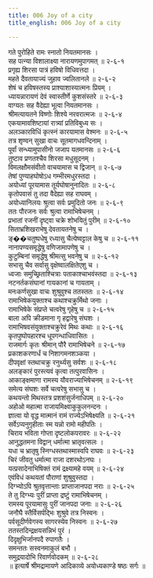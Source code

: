 ```yaml
---
title: 006 Joy of a city
title_english: 006 Joy of a city

---
```

गते पुरोहिते रामः स्नातो नियतमानसः ।  
सह पत्न्या विशालाक्ष्या नारायणमुपागमत् ॥ २-६-१  
प्रगृह्य शिरसा पात्रं हविषो विधिवत्तदा ।  
महते दैवतायाज्यं जुहाव ज्वलितानले ॥ २-६-२  
शेषं च हविषस्तस्य प्राश्याशास्यात्मनः प्रियम् ।  
ध्यायन्नारायणं देवं स्वास्तीर्णे कुशसंस्तरे ॥ २-६-३  
वाग्यतः सह वैदेह्या भूत्वा नियतमानसः ।  
श्रीमत्यायतने विष्णोः शिश्ये नरवरात्मजः ॥ २-६-४  
एकयामावशिष्टायां रात्र्यां प्रतिविबुध्य सः ।  
अलञ्कारविधिं कृत्स्नं कारयामास वेश्मनः ॥ २-६-५  
तत्र शृण्वन् सुखा वाचः सूतमागधवन्दिनाम् ।  
पूर्वां सन्ध्यामुपासीनो जजाप यतमानसः ॥ २-६-६  
तुष्टाव प्रणतश्चैव शिरसा मधुसूदनम् ।  
विमलक्षौमसंवीतो वाचयामास च द्विजान् ॥ २-६-७  
तेषां पुण्याहघोषोऽध गम्भीरमधुरस्तदा ।  
अयोध्यां पूरयामास तूर्यघोषानुनादितः ॥ २-६-८  
कृतोपवासं तु तदा वैदेह्या सह राघवम् ।  
अयोध्यानिलयः श्रुत्वा सर्वः प्रमुदितो जनः ॥ २-६-९  
ततः पौरजनः सर्वः श्रुत्वा रामाभिषेचनम् ।  
प्रभातां रजनीं दृष्ट्वा चक्रे शोभयितुं पुरीम् ॥ २-६-१०  
सिताभ्रशिखराभेषु देवतायतनेषु च ।  
ङ्��चतुष्पधेषु रध्यासु चैत्येष्वट्टाल केषु च ॥ २-६-११  
नानापण्यसमृद्धेषु वणिजामापणेषु च ।  
कुटुम्बिनां समृद्धेषु श्रीमत्सु भवनेषु च ॥ २-६-१२  
सभासु चैव सर्वासु वृक्षेष्वालक्षितेएशु च ।  
ध्वजाः समुच्छ्रिताश्चित्राः पताकाश्चाभवंस्तदा ॥ २-६-१३  
नटनर्तकसंघानां गायकानां च गायताम् ।  
मनःकर्णसुखा वाचः शुश्रुवुश्च ततस्ततः ॥ २-६-१४  
रामाभिषेकयुक्ताश्च कथाश्चक्रुर्मिथो जनाः ।  
रामाभिषेके संप्रप्ते चत्वरेषु गृहेषु च ॥ २-६-१५  
बाला अपि क्रीडमाना गृ हद्वारेषु संघशः ।  
रामाभिषवसंयुक्ताश्चक्रुरेवं मिथः कथाः ॥ २-६-१६  
कृतपुष्पोपहारश्च धूपगन्धाधिवासितः ।  
राजमार्गः कृतः श्रीमान् पौरै रामाभिषेचने ॥ २-६-१७  
प्रकाशकरणार्धं च निशागमनशञ्कया ।  
दीपवृक्षां स्तथाचक्रु रनुर्थ्यसु सर्वशः ॥ २-६-१८  
अलङ्कारं पुरस्त्यवं कृत्वा तत्पुरवासिनः ।  
आकाङ्क्षमाणा रामस्य यौवराज्याभिषेचनम् ॥ २-६-१९  
समेत्य संघशः सर्वे चत्वरेषु सभासु च ।  
कथयन्तो मिथस्तत्र प्रशशंसुर्जनाधिपम् ॥ २-६-२०  
अहोओ महात्मा राजायमिक्ष्वाकुकुलनन्दनः ।  
ज्ञात्वा यो वृद्ध मात्मानं रामं राज्येऽभिषेक्ष्यति ॥ २-६-२१  
सर्वेऽप्यनुगृहीताः स्म यन्नो रामो महीपतिः ।  
चिराय भविता गोप्ता दृष्टलोकपरावरः ॥ २-६-२२  
आनुद्धतमना विद्वान् धर्मात्मा भ्रातृवत्सलः ।  
यधा च भ्रातृषु स्निग्धस्तथास्मास्वपि राघवः ॥ २-६-२३  
चिरं जीवतु धर्मात्मा राजा दशरथोऽनघः ।  
यत्प्रसादेनाभिषिक्तं रामं द्रक्ष्यामहे वयम् ॥ २-६-२४  
एवंविधं कथयतां पौराणां शुश्रुवुस्तदा ।  
दिग्भ्योऽपि श्रुतवृत्तान्ताः प्राप्ताजानपदा नराः ॥ २-६-२५  
ते तु दिग्भ्यः पुरीं प्राप्ता द्रष्टुं रामाभिषेचनम् ।  
रामस्य पूरयामासुः पुरीं जानपदा जनाः ॥ २-६-२६  
जनौघै स्तैर्विसर्पद्भिः शुश्रुवे तत्र निस्वनः ।  
पर्वसूदीर्णवेगस्य सागरस्येव निस्वनः ॥ २-६-२७  
ततस्तदिन्द्रक्षयसन्निभं पुरं ।  
दिदृक्षुभिर्जानपदै रुपागतैः ।  
समन्ततः सस्वनमाकुलं बभौ ।  
समुद्रयादोभि रिवार्णवोदकम् ॥ २-६-२८  
॥ इत्यार्षे श्रीमद्रामायणे आदिकाव्ये अयोध्यकाण्डे षष्ठः सर्गः ॥